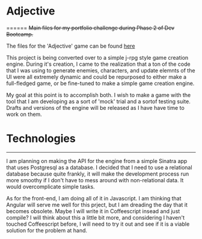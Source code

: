 # Adjective
======
~~Main files for my portfolio challenge during Phase 2 of Dev Bootcamp.~~

The files for the 'Adjective' game can be found [here](#)

This project is being converted over to a simple j-rpg style game creation engine. During it's creation, I came to the realization that a ton of the code that I was using to generate enemies, characters, and update elemnts of the UI were all extremely dynamic and could be repurposed to either make a full-fledged game, or be fine-tuned to make a simple game creation engine. 

My goal at this point is to accomplish both. I wish to make a game with the tool that I am developing as a sort of 'mock' trial and a sortof testing suite. Drafts and versions of the engine will be released as I have have time to work on them.

# Technologies
------

I am planning on making the API for the engine from a simple Sinatra app that uses Postgresql as a database. I decided that I need to use a relational database because quite frankly, it will make the development process run more smoothy if I don't have to mess around with non-relational data. It would overcomplicate simple tasks.

As for the front-end, I am doing all of it in Javascript. I am thinking that Angular will serve me well for this prject, but I am dreading the day that it becomes obsolete. Maybe I will write it in Coffeescript insead and just compile? I will think about this a little bit more, and considering I haven't touched Coffeescript before, I will need to try it out and see if it is a viable solution for the problem at hand. 

